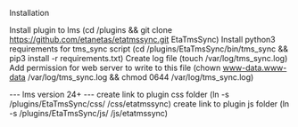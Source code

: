 Installation

Install plugin to lms (cd <lmsdir>/plugins && git clone https://github.com/etanetas/etatmssync.git EtaTmsSync)
Install python3 requirements for tms_sync script (cd <lmsdir>/plugins/EtaTmsSync/bin/tms_sync && pip3 install -r requirements.txt)
Create log file (touch /var/log/tms_sync.log)
Add permission for web server to write to this file (chown www-data.www-data /var/log/tms_sync.log && chmod 0644 /var/log/tms_sync.log)

--- lms version 24+ ---
create link to plugin css folder (ln -s <lmsdir>/plugins/EtaTmsSync/css/ <lmsdir>/css/etatmssync)
create link to plugin js folder (ln -s <lmsdir>/plugins/EtaTmsSync/js/ <lmsdir>/js/etatmssync)
